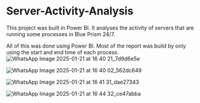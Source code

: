 # Server-Activity-Analysis
This project was built in Power BI. It analyses the activity of servers that are running some processes in Blue Prism 24/7.  

All of this was done using Power BI. Most of the report was build by only using the start and end time of each process.
![WhatsApp Image 2025-01-21 at 16 40 21_7d9d6e5e](https://github.com/user-attachments/assets/8f6415f1-d1c6-4a74-a244-f37658097cd4)

![WhatsApp Image 2025-01-21 at 16 40 02_562dc649](https://github.com/user-attachments/assets/9130955b-b7b4-4f65-80eb-ef7048148f20)

![WhatsApp Image 2025-01-21 at 16 41 31_dae27343](https://github.com/user-attachments/assets/7e1e5aa0-ed35-461e-b374-5489a2be381c)

![WhatsApp Image 2025-01-21 at 16 44 32_ce47abba](https://github.com/user-attachments/assets/574b1f37-9475-41e5-ac6a-5778723645a4)
